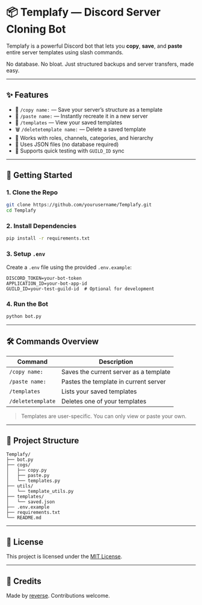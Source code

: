 # 📦 Templafy — Discord Server Cloning Bot

Templafy is a powerful Discord bot that lets you **copy**, **save**, and **paste** entire server templates using slash commands.

No database. No bloat. Just structured backups and server transfers, made easy.

---

## ✨ Features

- 🧷 `/copy name:` — Save your server’s structure as a template
- 🚀 `/paste name:` — Instantly recreate it in a new server
- 📁 `/templates` — View your saved templates
- 🗑️ `/deletetemplate name:` — Delete a saved template
- 🧠 Works with roles, channels, categories, and hierarchy
- 💾 Uses JSON files (no database required)
- 🧪 Supports quick testing with `GUILD_ID` sync

---

## 🚀 Getting Started

### 1. Clone the Repo

```bash
git clone https://github.com/yourusername/Templafy.git
cd Templafy
```

### 2. Install Dependencies

```bash
pip install -r requirements.txt
```

### 3. Setup `.env`

Create a `.env` file using the provided `.env.example`:

```env
DISCORD_TOKEN=your-bot-token
APPLICATION_ID=your-bot-app-id
GUILD_ID=your-test-guild-id  # Optional for development
```

### 4. Run the Bot

```bash
python bot.py
```

---

## 🛠 Commands Overview

| Command           | Description                          |
|-------------------|--------------------------------------|
| `/copy name:`     | Saves the current server as a template |
| `/paste name:`    | Pastes the template in current server |
| `/templates`      | Lists your saved templates           |
| `/deletetemplate` | Deletes one of your templates        |

> Templates are user-specific. You can only view or paste your own.

---

## 📂 Project Structure

```
Templafy/
├── bot.py
├── cogs/
│   ├── copy.py
│   ├── paste.py
│   └── templates.py
├── utils/
│   └── template_utils.py
├── templates/
│   └── saved.json
├── .env.example
├── requirements.txt
└── README.md
```

---

## 📄 License

This project is licensed under the [MIT License](LICENSE).

---

## 💬 Credits

Made by [reverse](https://github.com/reversepy). Contributions welcome.
